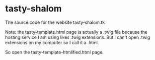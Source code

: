 # tasty-shalom
The source code for the website tasty-shalom.tk


Note: the tasty-template.html page is actually a .twig file because the hosting service I am using likes .twig extensions. But I can't open .twig extensions on my computer so I call it a .html.


So open the tasty-template-htmlified.html page.
